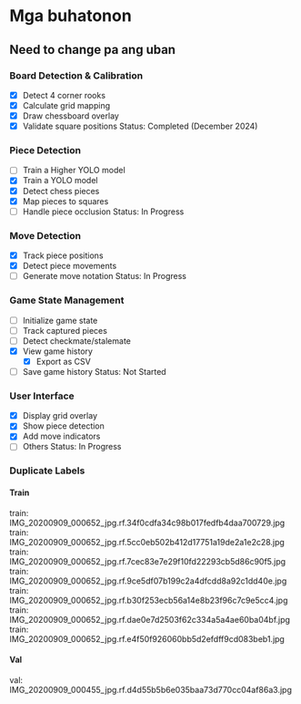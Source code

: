 # Mga buhatonon

## Need to change pa ang uban

### Board Detection & Calibration

- [x] Detect 4 corner rooks
- [x] Calculate grid mapping
- [x] Draw chessboard overlay
- [x] Validate square positions
      Status: Completed (December 2024)

### Piece Detection

- [ ] Train a Higher YOLO model
- [x] Train a YOLO model
- [x] Detect chess pieces
- [x] Map pieces to squares
- [ ] Handle piece occlusion
      Status: In Progress

### Move Detection

- [x] Track piece positions
- [x] Detect piece movements
- [ ] Generate move notation
      Status: In Progress

### Game State Management

- [ ] Initialize game state
- [ ] Track captured pieces
- [ ] Detect checkmate/stalemate
- [x] View game history
  - [x] Export as CSV
- [ ] Save game history
      Status: Not Started

### User Interface

- [x] Display grid overlay
- [x] Show piece detection
- [x] Add move indicators
- [ ] Others
      Status: In Progress

### Duplicate Labels

#### Train

train: IMG_20200909_000652_jpg.rf.34f0cdfa34c98b017fedfb4daa700729.jpg
train: IMG_20200909_000652_jpg.rf.5cc0eb502b412d17751a19de2a1e2c28.jpg
train: IMG_20200909_000652_jpg.rf.7cec83e7e29f10fd22293cb5d86c90f5.jpg
train: IMG_20200909_000652_jpg.rf.9ce5df07b199c2a4dfcdd8a92c1dd40e.jpg
train: IMG_20200909_000652_jpg.rf.b30f253ecb56a14e8b23f96c7c9e5cc4.jpg
train: IMG_20200909_000652_jpg.rf.dae0e7d2503f62c334a5a4ae60ba04bf.jpg
train: IMG_20200909_000652_jpg.rf.e4f50f926060bb5d2efdff9cd083beb1.jpg

#### Val

val: IMG_20200909_000455_jpg.rf.d4d55b5b6e035baa73d770cc04af86a3.jpg
